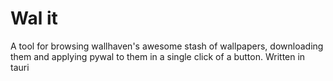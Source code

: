 # Wal it

A tool for browsing wallhaven's awesome stash of wallpapers, downloading them and applying pywal to them in a single click of a button. Written in tauri